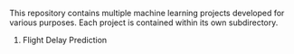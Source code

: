 This repository contains multiple machine learning projects developed for various purposes. Each project is contained within its own subdirectory.

1. Flight Delay Prediction
